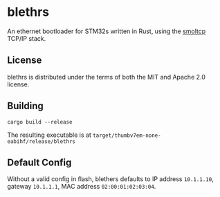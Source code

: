 # blethrs

An ethernet bootloader for STM32s written in Rust,
using the [smoltcp](https://github.com/m-labs/smoltcp) TCP/IP stack.

## License

blethrs is distributed under the terms of both the MIT and Apache 2.0 license.

## Building


    cargo build --release

The resulting executable is at `target/thumbv7em-none-eabihf/release/blethrs`


## Default Config

Without a valid config in flash, blethers defaults to IP address `10.1.1.10`,
gateway `10.1.1.1`, MAC address `02:00:01:02:03:04`.

